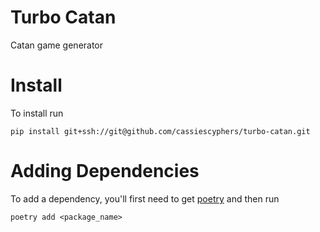 # Turbo Catan

Catan game generator

# Install

To install run

```
pip install git+ssh://git@github.com/cassiescyphers/turbo-catan.git
```

# Adding Dependencies

To add a dependency, you'll first need to get [poetry](https://python-poetry.org/docs/) and then run

```
poetry add <package_name>
```
